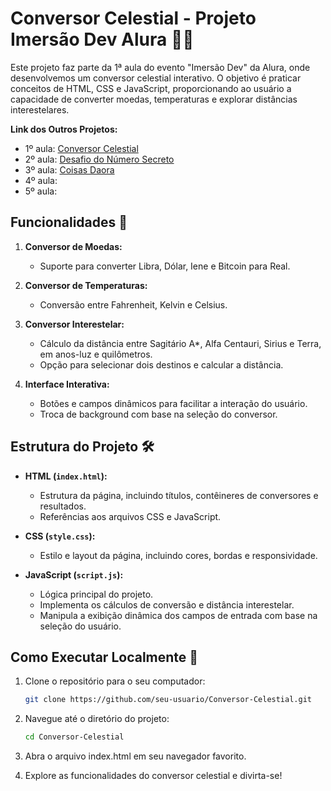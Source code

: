 # Conversor Celestial - Projeto Imersão Dev Alura 🚀💫

Este projeto faz parte da 1ª aula do evento "Imersão Dev" da Alura, onde desenvolvemos um conversor celestial interativo. O objetivo é praticar conceitos de HTML, CSS e JavaScript, proporcionando ao usuário a capacidade de converter moedas, temperaturas e explorar distâncias interestelares.

**Link dos Outros Projetos:**
- 1º aula: [Conversor Celestial](https://github.com/seu-usuario/Conversor-Celestial)
- 2º aula: [Desafio do Número Secreto](https://github.com/seu-usuario/Desafio-do-Numero-Secreto)
- 3º aula: [Coisas Daora](https://github.com/seu-usuario/Coisas-Daora)
- 4º aula:
- 5º aula:

## Funcionalidades 🌌

1. **Conversor de Moedas:**
   - Suporte para converter Libra, Dólar, Iene e Bitcoin para Real.

2. **Conversor de Temperaturas:**
   - Conversão entre Fahrenheit, Kelvin e Celsius.

3. **Conversor Interestelar:**
   - Cálculo da distância entre Sagitário A*, Alfa Centauri, Sirius e Terra, em anos-luz e quilômetros.
   - Opção para selecionar dois destinos e calcular a distância.

4. **Interface Interativa:**
   - Botões e campos dinâmicos para facilitar a interação do usuário.
   - Troca de background com base na seleção do conversor.

## Estrutura do Projeto 🛠️

- **HTML (`index.html`):**
  - Estrutura da página, incluindo títulos, contêineres de conversores e resultados.
  - Referências aos arquivos CSS e JavaScript.

- **CSS (`style.css`):**
  - Estilo e layout da página, incluindo cores, bordas e responsividade.

- **JavaScript (`script.js`):**
  - Lógica principal do projeto.
  - Implementa os cálculos de conversão e distância interestelar.
  - Manipula a exibição dinâmica dos campos de entrada com base na seleção do usuário.

## Como Executar Localmente 🚀

1. Clone o repositório para o seu computador:
   ```bash
   git clone https://github.com/seu-usuario/Conversor-Celestial.git

2. Navegue até o diretório do projeto:
   ```bash
   cd Conversor-Celestial

3. Abra o arquivo index.html em seu navegador favorito.

4. Explore as funcionalidades do conversor celestial e divirta-se!

